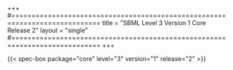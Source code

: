 +++
#============================================================================
title  = "SBML Level 3 Version 1 Core Release 2"
layout = "single"
#============================================================================
+++

{{< spec-box package="core" level="3" version="1" release="2" >}}
